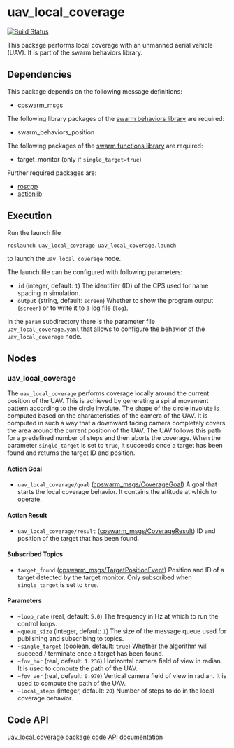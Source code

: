 # uav_local_coverage
[![Build Status](http://build.ros.org/buildStatus/icon?job=Ksrc_uX__uav_local_coverage__ubuntu_xenial__source)](http://build.ros.org/view/Ksrc_uX/job/Ksrc_uX__uav_local_coverage__ubuntu_xenial__source/)

This package performs local coverage with an unmanned aerial vehicle (UAV). It is part of the swarm behaviors library.

## Dependencies
This package depends on the following message definitions:
* [cpswarm_msgs](https://cpswarm.github.io/cpswarm_msgs/html/index-msg.html)

The following library packages of the [swarm behaviors library](https://github.com/cpswarm/swarm_behaviors) are required:
* swarm_behaviors_position

The following packages of the [swarm functions library](https://github.com/cpswarm/swarm_functions/) are required:
* target_monitor (only if `single_target=true`)

Further required packages are:
* [roscpp](https://wiki.ros.org/roscpp/)
* [actionlib](https://wiki.ros.org/actionlib/)

## Execution
Run the launch file
```
roslaunch uav_local_coverage uav_local_coverage.launch
```
to launch the `uav_local_coverage` node.

The launch file can be configured with following parameters:
* `id` (integer, default: `1`)
  The identifier (ID) of the CPS used for name spacing in simulation.
* `output` (string, default: `screen`)
  Whether to show the program output (`screen`) or to write it to a log file (`log`).

In the `param` subdirectory there is the parameter file `uav_local_coverage.yaml` that allows to configure the behavior of the `uav_local_coverage` node.

## Nodes

### uav_local_coverage
The `uav_local_coverage` performs coverage locally around the current position of the UAV. This is achieved by generating a spiral movement pattern according to the [circle involute](http://mathworld.wolfram.com/CircleInvolute.html). The shape of the circle involute is computed based on the characteristics of the camera of the UAV. It is computed in such a way that a downward facing camera completely covers the area around the current position of the UAV. The UAV follows this path for a predefined number of steps and then aborts the coverage. When the parameter `single_target` is set to `true`, it succeeds once a target has been found and returns the target ID and position.

#### Action Goal
* `uav_local_coverage/goal` ([cpswarm_msgs/CoverageGoal](https://cpswarm.github.io/cpswarm_msgs/html/action/Coverage.html))
  A goal that starts the local coverage behavior. It contains the altitude at which to operate.

#### Action Result
* `uav_local_coverage/result` ([cpswarm_msgs/CoverageResult](https://cpswarm.github.io/cpswarm_msgs/html/action/Coverage.html))
  ID and position of the target that has been found.

#### Subscribed Topics
* `target_found` ([cpswarm_msgs/TargetPositionEvent](https://cpswarm.github.io/cpswarm_msgs/html/msg/TargetPositionEvent.html))
  Position and ID of a target detected by the target monitor. Only subscribed when `single_target` is set to `true`.

#### Parameters
* `~loop_rate` (real, default: `5.0`)
  The frequency in Hz at which to run the control loops.
* `~queue_size` (integer, default: `1`)
  The size of the message queue used for publishing and subscribing to topics.
* `~single_target` (boolean, default: `true`)
  Whether the algorithm will succeed / terminate once a target has been found.
* `~fov_hor` (real, default: `1.236`)
  Horizontal camera field of view in radian. It is used to compute the path of the UAV.
* `~fov_ver` (real, default: `0.970`)
  Vertical camera field of view in radian. It is used to compute the path of the UAV.
* `~local_steps` (integer, default: `20`)
  Number of steps to do in the local coverage behavior.

## Code API
[uav_local_coverage package code API documentation](https://cpswarm.github.io/swarm_behaviors/uav_local_coverage/docs/html/files.html)
